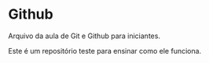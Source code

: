 # Github

Arquivo da aula de Git e Github para iniciantes.

Este é um repositório teste para ensinar como ele funciona.
